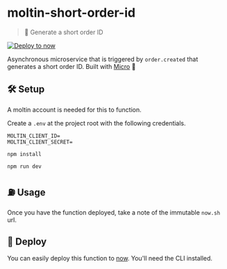# moltin-short-order-id

> 🔢 Generate a short order ID

[![Deploy to now](https://deploy.now.sh/static/button.svg)](https://deploy.now.sh/?repo=https://github.com/moltin-examples/moltin-short-order-id&env=MOLTIN_CLIENT_ID&env=MOLTIN_SECRET_KEY)

Asynchronous microservice that is triggered by `order.created` that generates a short order ID. Built with [Micro](https://github.com/zeit/micro) 🤩

## 🛠 Setup

A moltin account is needed for this to function.

Create a `.env` at the project root with the following credentials.

```dosini
MOLTIN_CLIENT_ID=
MOLTIN_CLIENT_SECRET=
```

`npm install`

`npm run dev`

## ⛽️ Usage

Once you have the function deployed, take a note of the immutable `now.sh` url.

## 🚀 Deploy

You can easily deploy this function to [now](https://now.sh). You'll need the CLI installed.
